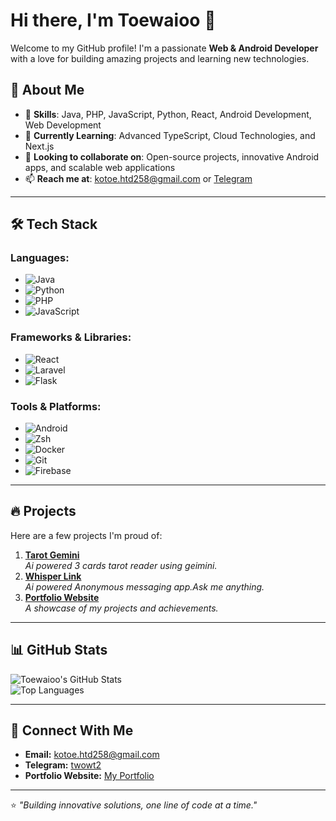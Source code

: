 # Hi there, I'm Toewaioo 👋  

Welcome to my GitHub profile! I'm a passionate **Web & Android Developer** with a love for building amazing projects and learning new technologies.

## 🚀 About Me
- 🌟 **Skills**: Java, PHP, JavaScript, Python, React, Android Development, Web Development  
- 🌱 **Currently Learning**: Advanced TypeScript, Cloud Technologies, and Next.js  
- 👯 **Looking to collaborate on**: Open-source projects, innovative Android apps, and scalable web applications  
- 📫 **Reach me at**: [kotoe.htd258@gmail.com](mailto:kotoe.htd258@gmail.com) or [Telegram](https://t.me/twowt2)  

---

## 🛠 Tech Stack  
### Languages:
- ![Java](https://img.shields.io/badge/Java-%23ED8B00.svg?style=flat&logo=java&logoColor=white)
- ![Python](https://img.shields.io/badge/Python-%2314354C.svg?style=flat&logo=python&logoColor=white)
- ![PHP](https://img.shields.io/badge/PHP-%23777BB4.svg?style=flat&logo=php&logoColor=white)
- ![JavaScript](https://img.shields.io/badge/JavaScript-%23F7DF1E.svg?style=flat&logo=javascript&logoColor=black)  

### Frameworks & Libraries:
- ![React](https://img.shields.io/badge/React-%2361DAFB.svg?style=flat&logo=react&logoColor=black)  
- ![Laravel](https://img.shields.io/badge/Laravel-%23FF2D20.svg?style=flat&logo=laravel&logoColor=white)  
- ![Flask](https://img.shields.io/badge/Flask-%23000000.svg?style=flat&logo=flask&logoColor=white)  

### Tools & Platforms:
- ![Android](https://img.shields.io/badge/Android-%233DDC84.svg?style=flat&logo=android&logoColor=white)
- ![Zsh](https://img.shields.io/badge/Shell-Zsh-%23F7E018?style=flat&logo=gnubash&logoColor=black)
- ![Docker](https://img.shields.io/badge/Docker-%230db7ed.svg?style=flat&logo=docker&logoColor=white)  
- ![Git](https://img.shields.io/badge/Git-%23F05033.svg?style=flat&logo=git&logoColor=white)  
- ![Firebase](https://img.shields.io/badge/Firebase-%23FFCA28.svg?style=flat&logo=firebase&logoColor=black)

---

## 🔥 Projects  
Here are a few projects I'm proud of:
1. [**Tarot Gemini**](#)  
   *Ai powered 3 cards tarot reader using geimini.*  
2. [**Whisper Link**](https://message-app-kappa-two.vercel.app)  
   *Ai powered Anonymous messaging app.Ask me anything.*  
3. [**Portfolio Website**](https://portfolio-liar2003s-project.vercel.app)  
   *A showcase of my projects and achievements.*  

---

## 📊 GitHub Stats  
![Toewaioo's GitHub Stats](https://github-readme-stats.vercel.app/api?username=toewaioo&show_icons=true&theme=radical)  
![Top Languages](https://github-readme-stats.vercel.app/api/top-langs/?username=toewaioo&layout=compact&theme=radical)  

---

## 🤝 Connect With Me  
- **Email:** [kotoe.htd258@gmail.com](mailto:kotoe.htd258@gmail.com)  
- **Telegram:** [twowt2](https://t.me/twowt2)  
- **Portfolio Website:** [My Portfolio](https://portfolio-liar2003s-projects.vercel.app)  

---

⭐️ *"Building innovative solutions, one line of code at a time."*
